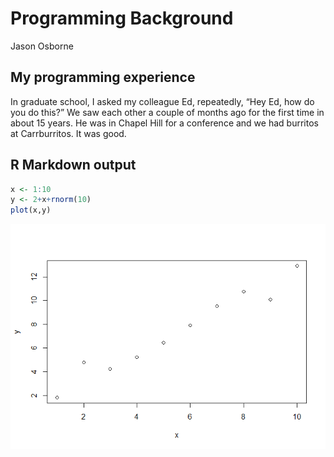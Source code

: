 Programming Background
================
Jason Osborne

## My programming experience

In graduate school, I asked my colleague Ed, repeatedly, “Hey Ed, how do
you do this?” We saw each other a couple of months ago for the first
time in about 15 years. He was in Chapel Hill for a conference and we
had burritos at Carrburritos. It was good.

## R Markdown output

``` r
x <- 1:10
y <- 2+x+rnorm(10)
plot(x,y)
```

![](../images/unnamed-chunk-1-1.png)<!-- -->
